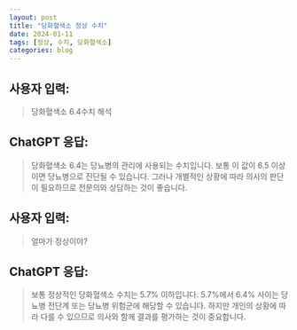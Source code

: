 ```yaml
---
layout: post
title: "당화혈색소 정상 수치"
date: 2024-01-11
tags: [정상, 수치, 당화혈색소]
categories: blog
---
```


## 사용자 입력:
> 당화혈색소 6.4수치 해석

## ChatGPT 응답:
> 당화혈색소 6.4는 당뇨병의 관리에 사용되는 수치입니다. 보통 이 값이 6.5 이상이면 당뇨병으로 진단될 수 있습니다. 그러나 개별적인 상황에 따라 의사의 판단이 필요하므로 전문의와 상담하는 것이 좋습니다.

## 사용자 입력:
> 얼마가 정상이야?

## ChatGPT 응답:
> 보통 정상적인 당화혈색소 수치는 5.7% 이하입니다. 5.7%에서 6.4% 사이는 당뇨병 전단계 또는 당뇨병 위험군에 해당할 수 있습니다. 하지만 개인의 상황에 따라 다를 수 있으므로 의사와 함께 결과를 평가하는 것이 중요합니다.

